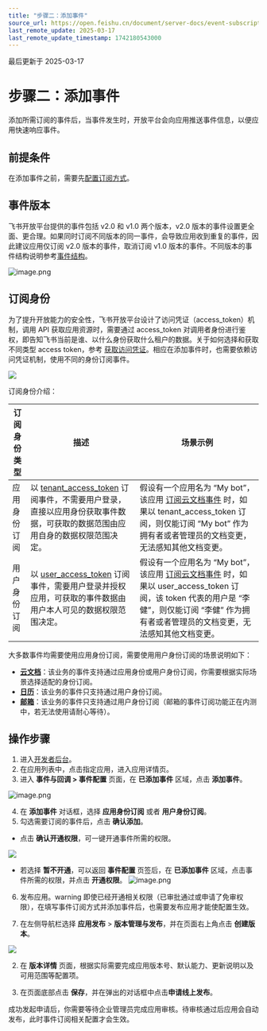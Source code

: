 ```yaml
---
title: "步骤二：添加事件"
source_url: https://open.feishu.cn/document/server-docs/event-subscription-guide/event-subscription-configure-/subscription-event-case
last_remote_update: 2025-03-17
last_remote_update_timestamp: 1742180543000
---
```

最后更新于 2025-03-17

# 步骤二：添加事件

添加所需订阅的事件后，当事件发生时，开放平台会向应用推送事件信息，以便应用快速响应事件。

## 前提条件

在添加事件之前，需要先[配置订阅方式](https://open.feishu.cn/document/ukTMukTMukTM/uYDNxYjL2QTM24iN0EjN/event-subscription-configure-/request-url-configuration-case)。

## 事件版本

飞书开放平台提供的事件包括 v2.0 和 v1.0 两个版本，v2.0 版本的事件设置更全面、更合理。如果同时订阅不同版本的同一事件，会导致应用收到重复的事件，因此建议应用仅订阅 v2.0 版本的事件，取消订阅 v1.0 版本的事件。不同版本的事件结构说明参考[事件结构](https://open.feishu.cn/document/ukTMukTMukTM/uUTNz4SN1MjL1UzM#d040d74d)。

![image.png](https://sf3-cn.feishucdn.com/obj/open-platform-opendoc/48e9fbd6718c0eddf33b06314d450cc5_57flNEqFAf.png?height=622&lazyload=true&maxWidth=600&width=1672)

## 订阅身份

为了提升开放能力的安全性，飞书开放平台设计了访问凭证（access_token）机制，调用 API 获取应用资源时，需要通过 access_token 对调用者身份进行鉴权，即告知飞书当前是谁、以什么身份获取什么租户的数据。关于如何选择和获取不同类型 access token，参考 [获取访问凭证](https://open.feishu.cn/document/ukTMukTMukTM/uMTNz4yM1MjLzUzM)。相应在添加事件时，也需要依赖访问凭证机制，使用不同的身份订阅事件。

![](https://sf3-cn.feishucdn.com/obj/open-platform-opendoc/03665d467803908f28da318452205aa0_cS1gUuGNWF.png?height=572&lazyload=true&maxWidth=600&width=1656)

订阅身份介绍：

订阅身份类型 | 描述 | 场景示例
--- | --- | ---
应用身份订阅 | 以 [tenant_access_token](https://open.feishu.cn/document/ukTMukTMukTM/uMTNz4yM1MjLzUzM#5aa2e490) 订阅事件，不需要用户登录，直接以应用身份获取事件数据，可获取的数据范围由应用自身的数据权限范围决定。 | 假设有一个应用名为 “My bot”，该应用 [订阅云文档事件](https://open.feishu.cn/document/uAjLw4CM/ukTMukTMukTM/reference/drive-v1/file/subscribe) 时，如果以 tenant_access_token 订阅，则仅能订阅 “My bot” 作为拥有者或者管理员的文档变更，无法感知其他文档变更。
用户身份订阅 | 以 [user_access_token](https://open.feishu.cn/document/ukTMukTMukTM/uMTNz4yM1MjLzUzM#5aa2e490) 订阅事件，需要用户登录并授权应用，可获取的事件数据由用户本人可见的数据权限范围决定。 | 假设有一个应用名为 “My bot”，该应用 [订阅云文档事件](https://open.feishu.cn/document/uAjLw4CM/ukTMukTMukTM/reference/drive-v1/file/subscribe) 时，如果以 user_access_token 订阅，该 token 代表的用户是 “李健”，则仅能订阅 “李健” 作为拥有者或者管理员的文档变更，无法感知其他文档变更。

大多数事件均需要使用应用身份订阅，需要使用用户身份订阅的场景说明如下：

- **[云文档](https://open.feishu.cn/document/uAjLw4CM/ukTMukTMukTM/reference/drive-v1/file/subscribe)**：该业务的事件支持通过应用身份或用户身份订阅，你需要根据实际场景选择适配的身份订阅。
- **[日历](https://open.feishu.cn/document/uAjLw4CM/ukTMukTMukTM/reference/calendar-v4/calendar/subscription)**：该业务的事件只支持通过用户身份订阅。
- **[邮箱](https://open.feishu.cn/document/uAjLw4CM/ukTMukTMukTM/reference/mail-v1/user_mailbox-event/subscribe)**：该业务的事件只支持通过用户身份订阅（邮箱的事件订阅功能正在内测中，若无法使用请耐心等待）。

## 操作步骤

1. 进入[开发者后台](https://open.feishu.cn/app)。
2. 在应用列表中，点击指定应用，进入应用详情页。
3. 进入 **事件与回调 > 事件配置** 页面，在 **已添加事件** 区域，点击 **添加事件**。

![image.png](https://sf3-cn.feishucdn.com/obj/open-platform-opendoc/a6f10570fcb864e8055945a813a20565_WjvaFRGESj.png?height=1284&lazyload=true&maxWidth=600&width=2882)

4. 在 **添加事件** 对话框，选择 **应用身份订阅** 或者 **用户身份订阅**。
5. 勾选需要订阅的事件后，点击 **确认添加**。

- 点击 **确认开通权限**，可一键开通事件所需的权限。

![](https://sf3-cn.feishucdn.com/obj/open-platform-opendoc/2ccd9caf11786f48568b07cfe079308b_dIIvBNBPaD.png?height=792&lazyload=true&maxWidth=600&width=1850)

- 若选择 **暂不开通**，可以返回 **事件配置** 页签后，在 **已添加事件** 区域，点击事件所需的权限，并点击 **开通权限**。
    	![image.png](https://sf3-cn.feishucdn.com/obj/open-platform-opendoc/233851f5d4369474d0ee3211550eda03_le62as4E23.gif?height=1000&lazyload=true&maxWidth=600&width=2074)

6. 发布应用。warning
    即使已经开通相关权限（已审批通过或申请了免审权限），在填写事件订阅方式并添加事件后，也需要发布应用才能使配置生效。

1. 在左侧导航栏选择 **应用发布** > **版本管理与发布**，并在页面右上角点击 **创建版本**。

![](https://sf3-cn.feishucdn.com/obj/open-platform-opendoc/3d0f5f5c946776a29257a0b69cacdc1a_VLY6Uhi2Pt.png?height=1296&lazyload=true&maxWidth=600&width=2942)

2. 在 **版本详情** 页面，根据实际需要完成应用版本号、默认能力、更新说明以及可用范围等配置项。

3. 在页面底部点击 **保存**，并在弹出的对话框中点击**申请线上发布**。

成功发起申请后，你需要等待企业管理员完成应用审核。待审核通过后应用会自动发布，此时事件订阅相关配置才会生效。
